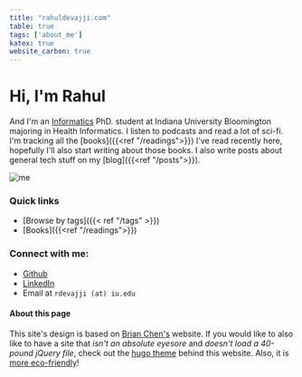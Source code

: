```yaml
---
title: "rahuldevajji.com"
table: true
tags: ['about_me']
katex: true
website_carbon: true
---
```



# Hi, I'm Rahul
And I'm an [Informatics](https://informatics.indiana.edu/index.html) PhD. student at Indiana University Bloomington majoring in Health Informatics.
I listen to podcasts and read a lot of sci-fi. I'm tracking all the [books]({{<ref "/readings">}}) I've read recently here, hopefully I'll also start writing about those books.
I also write posts about general tech stuff on my [blog]({{<ref "/posts">}}).

![me](profile-picture.jpg)


### Quick links
- [Browse by tags]({{< ref "/tags" >}})
- [Books]({{<ref "/readings">}})

###  Connect with me:

- [Github](https://github.com/rahul0598)
- [LinkedIn](https://linkedin.com/in/rahul-devajji)
- Email at `rdevajji (at) iu.edu`


#### About this page
This site's design is based on [Brian Chen's](https://chenbrian.ca/) website. 
If you would like to also like to have a site that *isn't an absolute eyesore* and *doesn't load a 40-pound jQuery file*, check out the [hugo theme](https://github.com/ihasdapie/bettermotherfuckinghugowebsite/) behind this website. 
Also, it is [more eco-friendly](https://www.websitecarbon.com/website/chenbrian-ca/)!






